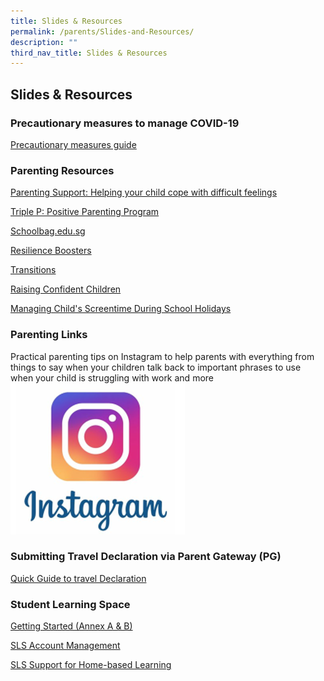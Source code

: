 ```yaml
---
title: Slides & Resources
permalink: /parents/Slides-and-Resources/
description: ""
third_nav_title: Slides & Resources
---
```

## Slides & Resources

### Precautionary measures to manage COVID-19

[Precautionary measures guide](/images/Beat%20the%20Bug.jpeg)

### Parenting Resources


[Parenting Support: Helping your child cope with difficult feelings](/Announcements/Parenting-Support/)

[Triple P: Positive Parenting Program](/files/2022%20Triple%20P.pdf)

[Schoolbag.edu.sg](https://www.schoolbag.edu.sg/)

[Resilience Boosters](/files/GB%20-%20Resilience%20Boosters.pdf)

[Transitions](/files/GB-%20Transitions.pdf)

[Raising Confident Children](/files/GB%20-Raising-confident-children(2).pdf)

[Managing Child's Screentime During School Holidays](/files/Managing%20Child's%20Screentime%20During%20School%20Holidays.pdf)

### Parenting Links

Practical parenting tips on Instagram to help parents with everything from things to say when your children talk back to important phrases to use when your child is struggling with work and more
![](/images/iglogo.png)
 
### Submitting Travel Declaration via Parent Gateway (PG)


[Quick Guide to travel Declaration ](/files/Parents_Guide_for_PG_Travel_Declaration_OLGC_2019.pdf)

### Student Learning Space

[Getting Started (Annex A & B)](/files/Annexes%20to%20Letter%20to%20Parents.pdf)

[SLS Account Management](/files/SLS%20Account%20Management%20-%20Guide%20for%20P2%20to%20P6%20Students.pdf)

[SLS Support for Home-based Learning](https://staging.d1qu38ykr1wc9w.amplifyapp.com/parents/Slides-and-Resources/SLS-Support-Home-Based-Learning/)